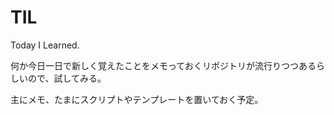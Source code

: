 # TIL

Today I Learned.

何か今日一日で新しく覚えたことをメモっておくリポジトリが流行りつつあるらしいので、試してみる。

主にメモ、たまにスクリプトやテンプレートを置いておく予定。
